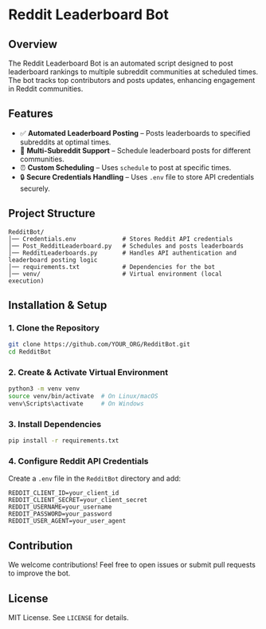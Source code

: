 <!--- 123456789012345678901 -->
# Reddit Leaderboard Bot

## Overview
The Reddit Leaderboard Bot is an automated script designed to post leaderboard rankings to multiple subreddit communities at scheduled times. The bot tracks top contributors and posts updates, enhancing engagement in Reddit communities.

## Features
- ✅ **Automated Leaderboard Posting** – Posts leaderboards to specified subreddits at optimal times.
- 🔄 **Multi-Subreddit Support** – Schedule leaderboard posts for different communities.
- ⏰ **Custom Scheduling** – Uses `schedule` to post at specific times.
- 🔒 **Secure Credentials Handling** – Uses `.env` file to store API credentials securely.
<!-- - 🌍 **Hosted on PythonAnywhere** – Runs 24/7 in a virtual environment with scheduled execution.-->

## Project Structure
```
RedditBot/
│── Credentials.env             # Stores Reddit API credentials
│── Post_RedditLeaderboard.py   # Schedules and posts leaderboards
│── RedditLeaderboards.py       # Handles API authentication and leaderboard posting logic
│── requirements.txt            # Dependencies for the bot
│── venv/                       # Virtual environment (local execution)
```

## Installation & Setup
### 1. Clone the Repository
```bash
git clone https://github.com/YOUR_ORG/RedditBot.git
cd RedditBot
```

### 2. Create & Activate Virtual Environment
```bash
python3 -m venv venv
source venv/bin/activate  # On Linux/macOS
venv\Scripts\activate     # On Windows
```

### 3. Install Dependencies
```bash
pip install -r requirements.txt
```

### 4. Configure Reddit API Credentials
Create a `.env` file in the `RedditBot` directory and add:
```
REDDIT_CLIENT_ID=your_client_id
REDDIT_CLIENT_SECRET=your_client_secret
REDDIT_USERNAME=your_username
REDDIT_PASSWORD=your_password
REDDIT_USER_AGENT=your_user_agent
```
<!--
### 5. Run the Bot Locally
```bash
python Post_RedditLeaderboard.py
```

## Deployment on PythonAnywhere
1. Upload files to PythonAnywhere.
2. Set up a virtual environment and install dependencies.
3. Use `nohup` to keep the bot running:
   ```bash
   nohup python Post_RedditLeaderboard.py > bot.log 2>&1 &
   ```
4. Alternatively, add a **Scheduled Task** on PythonAnywhere.
-->
## Contribution
We welcome contributions! Feel free to open issues or submit pull requests to improve the bot.

## License
MIT License. See `LICENSE` for details.

